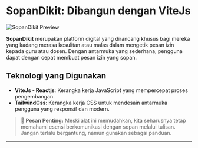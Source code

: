 # SopanDikit: Dibangun dengan ViteJs

![SopanDikit Preview](https://raw.githubusercontent.com/Taufik-H/sopandikit/main/src/assets/ss.png)

**SopanDikit** merupakan platform digital yang dirancang khusus bagi mereka yang kadang merasa kesulitan atau malas dalam mengetik pesan izin kepada guru atau dosen. Dengan antarmuka yang sederhana, pengguna dapat dengan cepat membuat pesan izin yang sopan.

## Teknologi yang Digunakan

- **ViteJs - Reactjs**: Kerangka kerja JavaScript yang mempercepat proses pengembangan.
- **TailwindCss**: Kerangka kerja CSS untuk mendesain antarmuka pengguna yang responsif dan modern.

> 📌 **Pesan Penting:** Meski alat ini memudahkan, kita seharusnya tetap memahami esensi berkomunikasi dengan sopan melalui tulisan. Jangan terlalu bergantung, namun gunakan sebagai panduan.

---
